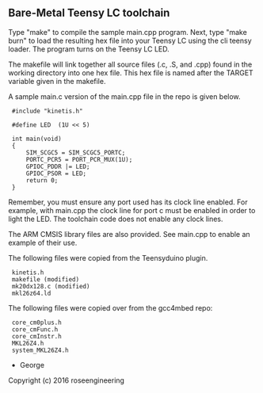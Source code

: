 
Bare-Metal Teensy LC toolchain
--------------------------------

Type "make" to compile the sample main.cpp program.  Next,
type "make burn" to load the resulting hex file into your
Teensy LC using the cli teensy loader.  The program
turns on the Teensy LC LED.

The makefile will link together all source files (.c, .S, and .cpp)
found in the working directory into one hex file.  This hex file
is named after the TARGET variable given in the makefile.

A sample main.c version of the main.cpp file in the repo
is given below.


     #include "kinetis.h"

     #define LED  (1U << 5)

     int main(void)
     {
         SIM_SCGC5 = SIM_SCGC5_PORTC;
         PORTC_PCR5 = PORT_PCR_MUX(1U);
         GPIOC_PDDR |= LED;
         GPIOC_PSOR = LED;
         return 0;
     }


Remember, you must ensure any port used has its clock line enabled. 
For example, with main.cpp the clock line for port c must be enabled 
in order to light the LED.  The toolchain code does not enable
any clock lines.

The ARM CMSIS library files are also provided.  See main.cpp 
to enable an example of their use.

The following files were copied from the Teensyduino plugin.

     kinetis.h
     makefile (modified)
     mk20dx128.c (modified)
     mkl26z64.ld

The following files were copied over from the gcc4mbed repo:

     core_cm0plus.h
     core_cmFunc.h
     core_cmInstr.h
     MKL26Z4.h
     system_MKL26Z4.h

- George

Copyright (c) 2016 roseengineering 

